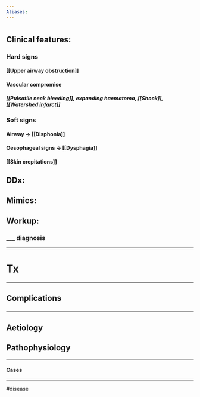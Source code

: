 ```yaml
---
Aliases:
---
```

# 
## Clinical features:
### Hard signs
#### [[Upper airway obstruction]]
#### Vascular compromise
##### [[Pulsatile neck bleeding]], expanding haematoma, [[Shock]], [[Watershed infarct]]
### Soft signs
#### Airway -> [[Disphonia]]
#### Oesophageal signs -> [[Dysphagia]]
#### [[Skin crepitations]]
## DDx:
###
## Mimics:
###
## Workup:
### ___ diagnosis
---
# Tx

---
## Complications
###

---
## Aetiology
## Pathophysiology

---
#### Cases


---
#disease 